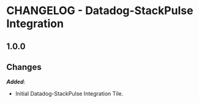 # CHANGELOG - Datadog-StackPulse Integration

## 1.0.0


## Changes

***Added***: 

* Initial Datadog-StackPulse Integration Tile.

